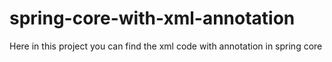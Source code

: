 # spring-core-with-xml-annotation
Here in this project you can find the xml code with annotation in spring core
